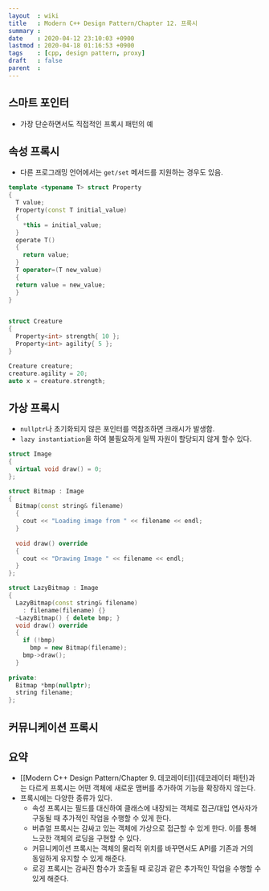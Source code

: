 ```yaml
---
layout  : wiki
title   : Modern C++ Design Pattern/Chapter 12. 프록시
summary : 
date    : 2020-04-12 23:10:03 +0900
lastmod : 2020-04-18 01:16:53 +0900
tags    : [cpp, design pattern, proxy]
draft   : false
parent  : 
---
```


## 스마트 포인터
* 가장 단순하면서도 직접적인 프록시 패턴의 예

## 속성 프록시
* 다른 프로그래밍 언어에서는 `get/set` 메서드를 지원하는 경우도 있음.
```cpp
template <typename T> struct Property
{
  T value;
  Property(const T initial_value)
  {
    *this = initial_value;
  }
  operate T()
  {
    return value;
  }
  T operator=(T new_value)
  {
  return value = new_value;
  }
}


struct Creature
{
  Property<int> strength{ 10 };
  Property<int> agility{ 5 };
}

Creature creature;
creature.agility = 20;
auto x = creature.strength;
```

## 가상 프록시
* `nullptr`나 초기화되지 않은 포인터를 역참조하면 크래시가 발생함.
* `lazy instantiation`을 하여 불필요하게 일찍 자원이 할당되지 않게 할수 있다.
```cpp
struct Image
{
  virtual void draw() = 0;
};

struct Bitmap : Image
{
  Bitmap(const string& filename)
  {
    cout << "Loading image from " << filename << endl;
  }
  
  void draw() override
  {
    cout << "Drawing Image " << filename << endl;
  }
};

struct LazyBitmap : Image
{
  LazyBitmap(const string& filename)
    : filename(filename) {}
  ~LazyBitmap() { delete bmp; }
  void draw() override
  {
    if (!bmp)
      bmp = new Bitmap(filename);
    bmp->draw();
  }
  
private:
  Bitmap *bmp(nullptr);
  string filename;
};
```

## 커뮤니케이션 프록시
## 요약
* [[Modern C++ Design Pattern/Chapter 9. 데코레이터]]{데코레이터 패턴}과는 다르게 프록시는 어떤 객체에 새로운 맴버를 추가하여 기능을 확장하지 않는다.
* 프록시에는 다양한 종류가 있다.
  * 속성 프록시는 필드를 대신하여 클래스에 내장되는 객체로 접근/대입 연사자가 구동될 때 추가적인 작업을 수행할 수 있게 한다.
  * 버츄얼 프록시는 감싸고 있는 객체에 가상으로 접근할 수 있게 한다. 이를 통해 느긋한 객체의 로딩을 구현할 수 있다.
  * 커뮤니케이션 프록시는 객체의 물리적 위치를 바꾸면서도 API를 기존과 거의 동일하게 유지할 수 있게 해준다.
  * 로깅 프록시는 감싸진 함수가 호출될 때 로깅과 같은 추가적인 작업을 수행할 수 있게 해준다.
